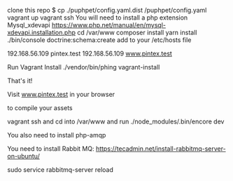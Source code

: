 clone this repo
$ cp ./puphpet/config.yaml.dist /puphpet/config.yaml
vagrant up
vagrant ssh
You will need to install a php extension Mysql_xdevapi https://www.php.net/manual/en/mysql-xdevapi.installation.php
cd /var/www
composer install
yarn install
./bin/console doctrine:schema:create
add to your /etc/hosts file

192.168.56.109 pintex.test
192.168.56.109 www.pintex.test

Run Vagrant Install
./vendor/bin/phing vagrant-install

That's it!


Visit www.pintex.test in your browser

to compile your assets 

vagrant ssh and cd into /var/www and run ./node_modules/.bin/encore dev

You also need to install php-amqp

You need to install Rabbit MQ: 
https://tecadmin.net/install-rabbitmq-server-on-ubuntu/

sudo service rabbitmq-server reload
